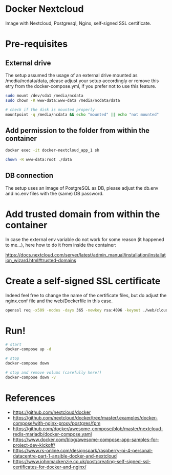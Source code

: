 # Docker Nextcloud
Image with Nextcloud, Postgresql, Nginx, self-signed SSL certificate.

# Pre-requisites
## External drive
The setup assumed the usage of an external drive mounted as /media/ncdata/data, please adjust your setup accordingly or remove this etry from the docker-compose.yml, if you prefer not to use this feature.

```bash
sudo mount /dev/sda1 /media/ncdata
sudo chown -R www-data:www-data /media/ncdata/data

# check if the disk is mounted properly
mountpoint -q /media/ncdata && echo "mounted" || echo "not mounted"
```

## Add permission to the folder from within the container
```bash
docker exec -it docker-nextcloud_app_1 sh

chown -R www-data:root ./data
```

## DB connection
The setup uses an image of PostgreSQL as DB, please adjust the db.env and nc.env files with the (same) DB password.

# Add trusted domain from within the container
In case the external env variable do not work for some reason (it happened to me...), here how to do it from inside the container:

https://docs.nextcloud.com/server/latest/admin_manual/installation/installation_wizard.html#trusted-domains

# Create a self-signed SSL certificate
Indeed feel free to change the name of the certificate files, but do adjust the nginx.conf file and the web/Dockerfile in this case.

```bash
openssl req -x509 -nodes -days 365 -newkey rsa:4096 -keyout ./web/cloud.local.key -out ./web/cloud.local.crt
```

# Run!
```bash
# start
docker-compose up -d

# stop
docker-compose down

# stop and remove volums (carefully here!)
docker-compose down -v
```

# References
* https://github.com/nextcloud/docker
* https://github.com/nextcloud/docker/tree/master/.examples/docker-compose/with-nginx-proxy/postgres/fpm
* https://github.com/docker/awesome-compose/blob/master/nextcloud-redis-mariadb/docker-compose.yaml
* https://www.docker.com/blog/awesome-compose-app-samples-for-project-dev-kickoff/
* https://www.rs-online.com/designspark/raspberry-pi-4-personal-datacentre-part-1-ansible-docker-and-nextcloud
* https://www.johnmackenzie.co.uk/post/creating-self-signed-ssl-certificates-for-docker-and-nginx/